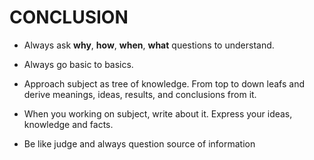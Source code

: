 # CONCLUSION
- Always ask **why**, **how**, **when**, **what** questions to understand.

- Always go basic to basics.

- Approach subject as tree of knowledge. From top to down leafs and derive meanings, ideas, results, and conclusions from it.

- When you working on subject, write about it. Express your ideas, knowledge and facts.

- Be like judge and always question source of information